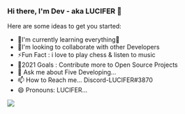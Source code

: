 ### Hi there, I'm Dev - aka LUCIFER 👋

Here are some ideas to get you started:

- 🌱I'm currently learning everything🤣
- 👯I'm looking to collaborate with other Developers
- ⚡Fun Fact : i love to play chess & listen to music
- 🥅2021 Goals : Contribute more to Open Source Projects
- 💬 Ask me about Five Developing...
- 📫 How to Reach me... Discord-LUCIFER#3870
- 😄 Pronouns: LUCIFER...



<img src="https://github-readme-stats.vercel.app/api?username=iampawan&&show_icons=true&title_color=000080&icon_color=000080&text_color=000080&bg_color=ffffff">
